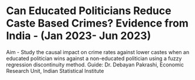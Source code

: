 # Can Educated Politicians Reduce Caste Based Crimes? Evidence from India - (Jan 2023- Jun 2023)
Aim - Study the causal impact on crime rates against lower castes when an educated politician wins against a non-educated politician using a fuzzy regression discontinuity method.
Guide:  Dr. Debayan Pakrashi, Economic Research Unit, Indian Statistical Institute
